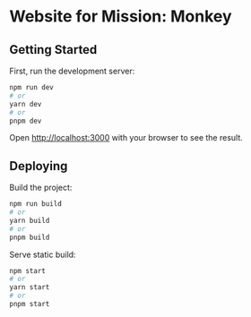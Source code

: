# Website for Mission: Monkey

## Getting Started

First, run the development server:

```bash
npm run dev
# or
yarn dev
# or
pnpm dev
```

Open [http://localhost:3000](http://localhost:3000) with your browser to see the result.

## Deploying

Build the project:

```bash
npm run build
# or
yarn build
# or
pnpm build
```

Serve static build:

```bash
npm start
# or
yarn start
# or
pnpm start
```
